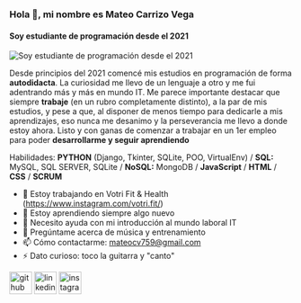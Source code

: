 ### Hola 👋, mi nombre es Mateo Carrizo Vega
#### Soy estudiante de programación desde el 2021
![Soy estudiante de programación desde el 2021](https://previews.123rf.com/images/karpenkoilia/karpenkoilia1806/karpenkoilia180600011/102988806-vector-line-web-concept-for-programming-linear-web-banner-for-coding-.jpg)

Desde principios del 2021 comencé mis estudios en programación de forma **autodidacta**. La curiosidad me llevo de un lenguaje a otro y me fui adentrando más y más en mundo IT. Me parece importante destacar que siempre **trabaje** (en un rubro completamente distinto), a la par de mis estudios, y pese a que, al disponer de menos tiempo para dedicarle a mis aprendizajes, eso nunca me desanimo y la perseverancia me llevo a donde estoy ahora. Listo y con ganas de comenzar a trabajar en un 1er empleo para poder **desarrollarme y seguir aprendiendo**

Habilidades: **PYTHON** (Django, Tkinter, SQLite, POO, VirtualEnv) / **SQL:** MySQL, SQL SERVER, SQLite / **NoSQL:** MongoDB / **JavaScript** / **HTML** / **CSS** / **SCRUM**

- 🔭 Estoy trabajando en Votri Fit & Health (https://www.instagram.com/votri.fit/) 
- 🌱 Estoy aprendiendo siempre algo nuevo 
- 🤔 Necesito ayuda con mi introducción al mundo laboral IT 
- 💬 Pregúntame acerca de música y entrenamiento  
- 📫 Cómo contactarme: mateocv759@gmail.com 
- ⚡ Dato curioso: toco la guitarra y "canto" 


[<img src='https://cdn.jsdelivr.net/npm/simple-icons@3.0.1/icons/github.svg' alt='github' height='40'>](https://github.com/https://github.com/Amarateus)  [<img src='https://cdn.jsdelivr.net/npm/simple-icons@3.0.1/icons/linkedin.svg' alt='linkedin' height='40'>](https://www.linkedin.com/in/https://www.linkedin.com/in/mateocarrizovega//)  [<img src='https://cdn.jsdelivr.net/npm/simple-icons@3.0.1/icons/instagram.svg' alt='instagram' height='40'>](https://www.instagram.com/https://www.instagram.com/mateocarrizovega//)  
